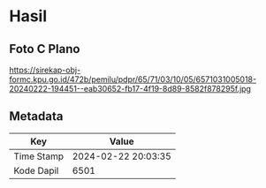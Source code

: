 # Hasil

## Foto C Plano

https://sirekap-obj-formc.kpu.go.id/472b/pemilu/pdpr/65/71/03/10/05/6571031005018-20240222-194451--eab30652-fb17-4f19-8d89-8582f878295f.jpg


## Metadata

| Key        | Value               |
| ---------- | ------------------- |
| Time Stamp | 2024-02-22 20:03:35 |
| Kode Dapil | 6501                |



